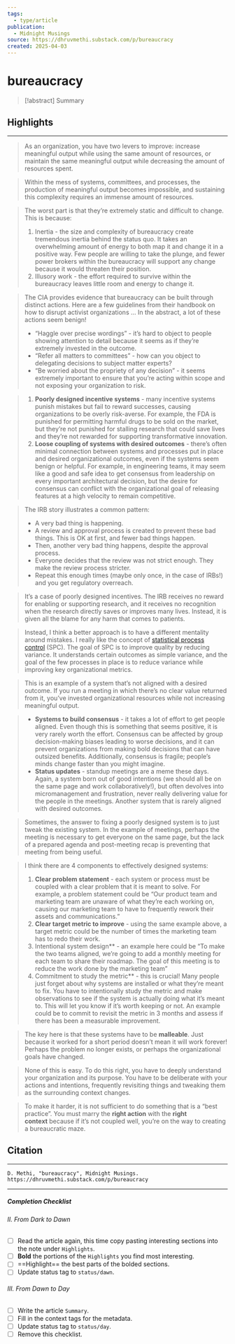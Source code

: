 ```yaml
---
tags:
  - type/article
publication:
  - Midnight Musings
source: https://dhruvmethi.substack.com/p/bureaucracy
created: 2025-04-03
---
```

# bureaucracy

> [!abstract] Summary
## Highlights
---
> As an organization, you have two levers to improve: increase meaningful output while using the same amount of resources, or maintain the same meaningful output while decreasing the amount of resources spent.

> Within the mess of systems, committees, and processes, the production of meaningful output becomes impossible, and sustaining this complexity requires an immense amount of resources.

> The worst part is that they’re extremely static and difficult to change. This is because:
> 1. Inertia - the size and complexity of bureaucracy create tremendous inertia behind the status quo. It takes an overwhelming amount of energy to both map it and change it in a positive way. Few people are willing to take the plunge, and fewer power brokers within the bureaucracy will support any change because it would threaten their position.
> 2. Illusory work - the effort required to survive within the bureaucracy leaves little room and energy to change it.

> The CIA provides evidence that bureaucracy can be built through distinct actions. Here are a few guidelines from their handbook on how to disrupt activist organizations ... In the abstract, a lot of these actions seem benign!
> - “Haggle over precise wordings” - it’s hard to object to people showing attention to detail because it seems as if they’re extremely invested in the outcome.
> - “Refer all matters to committees” - how can you object to delegating decisions to subject matter experts?
> - “Be worried about the propriety of any decision” - it seems extremely important to ensure that you’re acting within scope and not exposing your organization to risk.

> 1. **Poorly designed incentive systems** - many incentive systems punish mistakes but fail to reward successes, causing organizations to be overly risk-averse. For example, the FDA is punished for permitting harmful drugs to be sold on the market, but they’re not punished for stalling research that could save lives and they’re not rewarded for supporting transformative innovation.
> 2. **Loose coupling of systems with desired outcomes** - there’s often minimal connection between systems and processes put in place and desired organizational outcomes, even if the systems seem benign or helpful. For example, in engineering teams, it may seem like a good and safe idea to get consensus from leadership on every important architectural decision, but the desire for consensus can conflict with the organizational goal of releasing features at a high velocity to remain competitive.

> The IRB story illustrates a common pattern:
> - A very bad thing is happening.
> - A review and approval process is created to prevent these bad things. This is OK at first, and fewer bad things happen.
> - Then, another very bad thing happens, despite the approval process.
> - Everyone decides that the review was not strict enough. They make the review process stricter.
> - Repeat this enough times (maybe only once, in the case of IRBs!) and you get regulatory overreach.

> It’s a case of poorly designed incentives. The IRB receives no reward for enabling or supporting research, and it receives no recognition when the research directly saves or improves many lives. Instead, it is given all the blame for any harm that comes to patients.

> Instead, I think a better approach is to have a different mentality around mistakes. I really like the concept of [statistical process control](https://www.advantive.com/solutions/spc-software/what-is-spc/) (SPC). The goal of SPC is to improve quality by reducing variance. It understands certain outcomes as simple variance, and the goal of the few processes in place is to reduce variance while improving key organizational metrics.

> This is an example of a system that’s not aligned with a desired outcome. If you run a meeting in which there’s no clear value returned from it, you’ve invested organizational resources while not increasing meaningful output.

> - **Systems to build consensus** - it takes a lot of effort to get people aligned. Even though this is something that seems positive, it is very rarely worth the effort. Consensus can be affected by group decision-making biases leading to worse decisions, and it can prevent organizations from making bold decisions that can have outsized benefits. Additionally, consensus is fragile; people’s minds change faster than you might imagine.
> - **Status updates** - standup meetings are a meme these days. Again, a system born out of good intentions (we should all be on the same page and work collaboratively!), but often devolves into micromanagement and frustration, never really delivering value for the people in the meetings. Another system that is rarely aligned with desired outcomes.

> Sometimes, the answer to fixing a poorly designed system is to just tweak the existing system. In the example of meetings, perhaps the meeting is necessary to get everyone on the same page, but the lack of a prepared agenda and post-meeting recap is preventing that meeting from being useful.

> I think there are 4 components to effectively designed systems:
> 1. **Clear problem statement** - each system or process must be coupled with a clear problem that it is meant to solve. For example, a problem statement could be “Our product team and marketing team are unaware of what they’re each working on, causing our marketing team to have to frequently rework their assets and communications.”
> 2. **Clear target metric to improve** - using the same example above, a target metric could be the number of times the marketing team has to redo their work.
> 3. Intentional system design** - an example here could be “To make the two teams aligned, we’re going to add a monthly meeting for each team to share their roadmap. The goal of this meeting is to reduce the work done by the marketing team”
> 4. Commitment to study the metric** - this is crucial! Many people just forget about why systems are installed or what they’re meant to fix. You have to intentionally study the metric and make observations to see if the system is actually doing what it’s meant to. This will let you know if it’s worth keeping or not. An example could be to commit to revisit the metric in 3 months and assess if there has been a measurable improvement.

> The key here is that these systems have to be **malleable**. Just because it worked for a short period doesn’t mean it will work forever! Perhaps the problem no longer exists, or perhaps the organizational goals have changed.

> None of this is easy. To do this right, you have to deeply understand your organization and its purpose. You have to be deliberate with your actions and intentions, frequently revisiting things and tweaking them as the surrounding context changes.

> To make it harder, it is not sufficient to do something that is a “best practice”. You must marry the **right action** with the **right context** because if it’s not coupled well, you’re on the way to creating a bureaucratic maze.
## Citation
---
```
D. Methi, "bureaucracy", Midnight Musings.
https://dhruvmethi.substack.com/p/bureaucracy
```
---
##### Completion Checklist
###### II. From Dark to Dawn
- [ ] Read the article again, this time copy pasting interesting sections into the note under `Highlights`.
- [ ] **Bold** the portions of the `Highlights` you find most interesting.
- [ ] ==Highlight== the best parts of the bolded sections.
- [ ] Update status tag to `status/dawn`.
###### III. From Dawn to Day
- [ ] Write the article `Summary`.
- [ ] Fill in the context tags for the metadata.
- [ ] Update status tag to `status/day`.
- [ ] Remove this checklist.

